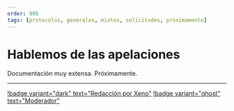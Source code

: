 ```yaml
---
order: 998
tags: [protocolos, generales, mixtos, solicitudes, proximamente]
---
```

# Hablemos de las apelaciones
Documentación muy extensa. Próximamente.

---
[!badge variant="dark" text="Redacción por Xeno"](#) [!badge variant="ghost" text="Moderador"](#)
